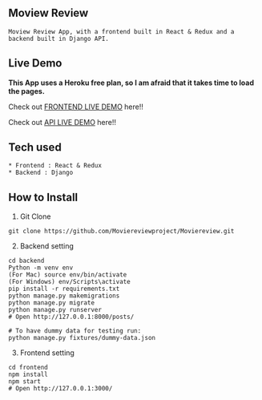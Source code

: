 ## Moview Review

```
Moview Review App, with a frontend built in React & Redux and a backend built in Django API.
```

## Live Demo

**This App uses a Heroku free plan, so I am afraid that it takes time to load the pages.**

Check out [FRONTEND LIVE DEMO](https://frontend-moviewreview.herokuapp.com/) here!!

Check out [API LIVE DEMO](https://backend-moviewreview.herokuapp.com/) here!!

## Tech used

```
* Frontend : React & Redux
* Backend : Django
```

## How to Install

1. Git Clone

```
git clone https://github.com/Moviereviewproject/Moviereview.git
```

2. Backend setting

```
cd backend
Python -m venv env
(For Mac) source env/bin/activate
(For Windows) env/Scripts\activate
pip install -r requirements.txt
python manage.py makemigrations
python manage.py migrate
python manage.py runserver
# Open http://127.0.0.1:8000/posts/

# To have dummy data for testing run:
python manage.py fixtures/dummy-data.json
```

3. Frontend setting

```
cd frontend
npm install
npm start
# Open http://127.0.0.1:3000/
```
